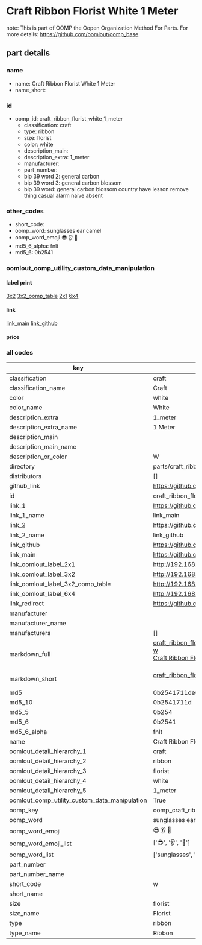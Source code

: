 # Craft Ribbon Florist White 1 Meter  

note: This is part of OOMP the Oopen Organization Method For Parts. For more details: https://github.com/oomlout/oomp_base

##  part details
  







### name
* name: Craft Ribbon Florist White 1 Meter
* name_short: 
### id
* oomp_id: craft_ribbon_florist_white_1_meter
  * classification: craft
  * type: ribbon
  * size: florist
  * color: white
  * description_main: 
  * description_extra: 1_meter
  * manufacturer: 
  * part_number: 
  * bip 39 word 2: general carbon
  * bip 39 word 3: general carbon blossom
  * bip 39 word: general carbon blossom country have lesson remove thing casual alarm naive absent

### other_codes
* short_code: 
* oomp_word: sunglasses ear camel
* oomp_word_emoji :sunglasses: :ear: :camel:
* md5_6_alpha: fnlt
* md5_6: 0b2541






### oomlout_oomp_utility_custom_data_manipulation
#### label print
[3x2](http://192.168.1.245:1112/?label=oomp%20fnlt)
[3x2_oomp_table](http://192.168.1.108:1112/?label=oomp%20fnlt)
[2x1](http://192.168.1.242:1112/?label=oomp%20fnlt)
[6x4](http://192.168.1.55:1112/?label=oomp%20fnlt)    

#### link

[link_main](https://github.com/oomlout/oomlout_oomp_version_1_messy/tree/main/parts/craft_ribbon_florist_white_1_meter) [link_github](https://github.com/oomlout/oomlout_oomp_version_1_messy/tree/main/parts/craft_ribbon_florist_white_1_meter)                             

#### price







### all codes 
| key | value |  
| --- | --- |  
| classification | craft |  
| classification_name | Craft |  
| color | white |  
| color_name | White |  
| description_extra | 1_meter |  
| description_extra_name | 1 Meter |  
| description_main |  |  
| description_main_name |  |  
| description_or_color | W  |  
| directory | parts/craft_ribbon_florist_white_1_meter |  
| distributors | [] |  
| github_link | https://github.com/oomlout/oomlout_oomp_part_src/tree/main/parts/craft_ribbon_florist_white_1_meter |  
| id | craft_ribbon_florist_white_1_meter |  
| link_1 | https://github.com/oomlout/oomlout_oomp_version_1_messy/tree/main/parts/craft_ribbon_florist_white_1_meter |  
| link_1_name | link_main |  
| link_2 | https://github.com/oomlout/oomlout_oomp_version_1_messy/tree/main/parts/craft_ribbon_florist_white_1_meter |  
| link_2_name | link_github |  
| link_github | https://github.com/oomlout/oomlout_oomp_version_1_messy/tree/main/parts/craft_ribbon_florist_white_1_meter |  
| link_main | https://github.com/oomlout/oomlout_oomp_version_1_messy/tree/main/parts/craft_ribbon_florist_white_1_meter |  
| link_oomlout_label_2x1 | http://192.168.1.242:1112/?label=oomp%20fnlt |  
| link_oomlout_label_3x2 | http://192.168.1.245:1112/?label=oomp%20fnlt |  
| link_oomlout_label_3x2_oomp_table | http://192.168.1.108:1112/?label=oomp%20fnlt |  
| link_oomlout_label_6x4 | http://192.168.1.55:1112/?label=oomp%20fnlt |  
| link_redirect | https://github.com/oomlout/oomlout_oomp_version_1_messy/tree/main/parts/craft_ribbon_florist_white_1_meter |  
| manufacturer |  |  
| manufacturer_name |  |  
| manufacturers | [] |  
| markdown_full | [craft_ribbon_florist_white_1_meter](none)<br>[w](none)<br>[Craft Ribbon Florist White 1 Meter](none)<br><br> |  
| markdown_short | [craft_ribbon_florist_white_1_meter](none)<br><br> |  
| md5 | 0b2541711de0b6be01b4d31030089b06 |  
| md5_10 | 0b2541711d |  
| md5_5 | 0b254 |  
| md5_6 | 0b2541 |  
| md5_6_alpha | fnlt |  
| name | Craft Ribbon Florist White 1 Meter |  
| oomlout_detail_hierarchy_1 | craft |  
| oomlout_detail_hierarchy_2 | ribbon |  
| oomlout_detail_hierarchy_3 | florist |  
| oomlout_detail_hierarchy_4 | white |  
| oomlout_detail_hierarchy_5 | 1_meter |  
| oomlout_oomp_utility_custom_data_manipulation | True |  
| oomp_key | oomp_craft_ribbon_florist_white_1_meter |  
| oomp_word | sunglasses ear camel |  
| oomp_word_emoji | :sunglasses: :ear: :camel: |  
| oomp_word_emoji_list | [':sunglasses:', ':ear:', ':camel:'] |  
| oomp_word_list | ['sunglasses', 'ear', 'camel'] |  
| part_number |  |  
| part_number_name |  |  
| short_code | w |  
| short_name |  |  
| size | florist |  
| size_name | Florist |  
| type | ribbon |  
| type_name | Ribbon |  
